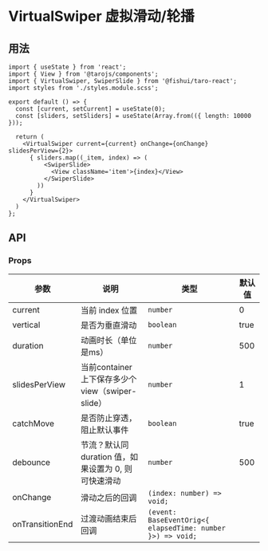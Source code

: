 # VirtualSwiper 虚拟滑动/轮播


## 用法

```tsx
import { useState } from 'react';
import { View } from '@tarojs/components';
import { VirtualSwiper, SwiperSlide } from '@fishui/taro-react';
import styles from './styles.module.scss';

export default () => {
  const [current, setCurrent] = useState(0);
  const [sliders, setSliders] = useState(Array.from(({ length: 10000 }));

  return (
    <VirtualSwiper current={current} onChange={onChange} slidesPerView={2}>
      { sliders.map((_item, index) => (
          <SwiperSlide>
            <View className='item'>{index}</View>
          </SwiperSlide>
        ))
      }
    </VirtualSwiper>
  )
};
```


## API

### Props

| 参数                   | 说明                                                        | 类型           | 默认值      |
| ---------------------- | ----------------------------------------------------------- | -------------- | ----------- |
| current                | 当前 index 位置           | `number`       |  0      |
| vertical                | 是否为垂直滑动       | `boolean`        |   true       |
| duration                | 动画时长（单位是ms）                                                | `number`        | 500        |
| slidesPerView |  当前container 上下保存多少个view（swiper-slide）|  `number`  | 1        |
| catchMove |  是否防止穿透，阻止默认事件 |  `boolean`  |  true        |
| debounce   | 节流？默认同 duration 值，如果设置为 0, 则可快速滑动 | `number`        | 500       |
| onChange |  滑动之后的回调 |  `(index: number) => void;`  |          |
| onTransitionEnd |  过渡动画结束后回调 |  `(event: BaseEventOrig<{ elapsedTime: number }>) => void;`  |          |
